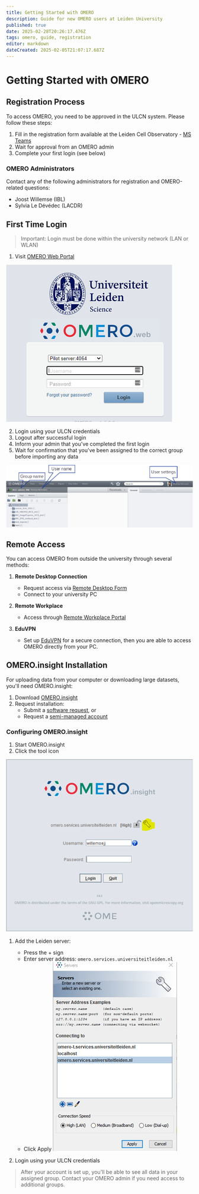```yaml
---
title: Getting Started with OMERO
description: Guide for new OMERO users at Leiden University
published: true
date: 2025-02-28T20:26:17.476Z
tags: omero, guide, registration
editor: markdown
dateCreated: 2025-02-05T21:07:17.687Z
---
```


# Getting Started with OMERO

## Registration Process

To access OMERO, you need to be approved in the ULCN system. Please follow these steps:

1. Fill in the registration form available at the Leiden Cell Observatory - [MS Teams](https://teams.microsoft.com/l/team/19%3ab81c0617db254f208231d04f388a3fe4%40thread.tacv2/conversations?groupId=4c025f8e-1bea-4e39-ac1c-0a33bb12d95b&tenantId=ca2a7f76-dbd7-4ec0-9108-6b3d524fb7c8)
2. Wait for approval from an OMERO admin 
3. Complete your first login (see below)

### OMERO Administrators

Contact any of the following administrators for registration and OMERO-related questions:
- Joost Willemse (IBL)
- Sylvia Le Dévédec (LACDR)

## First Time Login

> Important: Login must be done within the university network (LAN or WLAN)
<!-- {blockquote:.is-warning} -->

1. Visit [OMERO Web Portal](https://omeroweb.services.universiteitleiden.nl/)

![](images/getting-started/image1.png)

2. Login using your ULCN credentials
3. Logout after successful login
4. Inform your admin that you've completed the first login
5. Wait for confirmation that you've been assigned to the correct group before importing any data

![](images/getting-started/image2.png)

## Remote Access

You can access OMERO from outside the university through several methods:

1. **Remote Desktop Connection**
   - Request access via [Remote Desktop Form](https://helpdesk.universiteitleiden.nl/tas/public/ssp/content/detail/service?unid=706c4daac08c42378d32b7a1fa1582ab&from=bd8e572c-ca86-48d2-bd1b-55886728bdd8)
   - Connect to your university PC

2. **Remote Workplace**
   - Access through [Remote Workplace Portal](https://www.staff.universiteitleiden.nl/ict/working-from-home/remote-workplace/science/institute-of-biology-leiden-ibl?cf=science&cd=institute-of-biology-leiden-ibl)

3. **EduVPN**
   - Set up [EduVPN](https://helpdesk.universiteitleiden.nl/tas/public/ssp/content/detail/knowledgeitem?unid=600a6741-6a77-415c-85e1-ffbbf4839755) for a secure connection, then you are able to access OMERO directly from your PC.

## OMERO.insight Installation

For uploading data from your computer or downloading large datasets, you'll need OMERO.insight:

1. Download [OMERO.insight](https://www.openmicroscopy.org/omero/downloads/)
2. Request installation:
   - Submit a [software request](https://helpdesk.universiteitleiden.nl/tas/public/ssp/content/serviceflow?unid=12e20347d517424a9c47edd22da4e9cc&from=a06b2d1a-e4da-49b9-ba8a-41117a176176&openedFromService=true), or
   - Request a [semi-managed account](https://helpdesk.universiteitleiden.nl/tas/public/ssp/content/serviceflow?unid=2c19d2f22cde4c509ff4958b173a2fba&from=b62ab85e-2bd2-4b36-9ba7-d85f263ac5db&openedFromService=true)

### Configuring OMERO.insight

1. Start OMERO.insight
2. Click the tool icon
   
![](images/getting-started/image3.png)

1. Add the Leiden server:
   - Press the + sign
   - Enter server address: `omero.services.universiteitleiden.nl`
   - Click Apply
![](images/getting-started/image4.png)  

1. Login using your ULCN credentials

> After your account is set up, you'll be able to see all data in your assigned group. Contact your OMERO admin if you need access to additional groups.
<!-- {blockquote:.is-info} -->